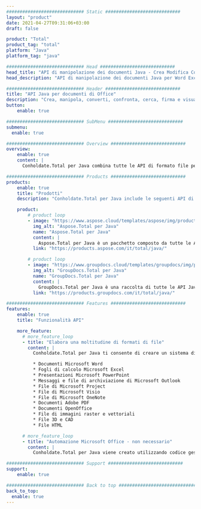 ```yaml
---
############################# Static ############################
layout: "product"
date: 2021-04-27T09:31:06+03:00
draft: false

product: "Total"
product_tag: "total"
platform: "Java"
platform_tag: "java"

############################# Head ############################
head_title: "API di manipolazione dei documenti Java - Crea Modifica Converti Visualizza Annota documenti"
head_description: "API di manipolazione dei documenti Java per Word Excel PowerPoint Outlook HTML PDF Immagine formati 3D. Aggiungi le funzionalità di codici a barre e OCR alle tue applicazioni Java."

############################# Header ############################
title: "API Java per documenti di Office"
description: "Crea, manipola, converti, confronta, cerca, firma e visualizza Word, Excel, PowerPoint, Outlook, Visio, PDF e più di 100 altri formati di file in Java."
button:
    enable: true

############################# SubMenu ############################
submenu:
  enable: true

############################# Overview ############################
overview:
    enable: true
    content: |
      Conholdate.Total per Java combina tutte le API di formato file per Java in un unico pacchetto offerto da Aspose & GroupDocs. Consente agli sviluppatori di creare, modificare, stampare, visualizzare, annotare, confrontare, firmare, automatizzare, cercare e convertire tra un'ampia gamma di formati di documenti popolari all'interno di qualsiasi applicazione Java (J2SE, J2EE, J2ME).

############################# Products ############################
products:
    enable: true
    title: "Prodotti"
    description: "Conholdate.Total per Java include le seguenti API di manipolazione dei documenti per Java:"

    product:
        # product loop
        - image: "https://www.aspose.cloud/templates/aspose/img/products/total/aspose_total-for-java.svg"
          img_alt: "Aspose.Total per Java"
          name: "Aspose.Total per Java"
          content: |
            Aspose.Total per Java è un pacchetto composto da tutte le API Aspose per Java. Ti consente di creare, manipolare, convertire e renderizzare Word, Excel, PDF, PowerPoint, Outlook e più di 100 altri formati di file all'interno di qualsiasi applicazione Java senza installare Microsoft Office.
          link: "https://products.aspose.com/it/total/java/"

        # product loop
        - image: "https://www.groupdocs.cloud/templates/groupdocs/img/products/total/border/groupdocs-total-java.svg"
          img_alt: "GroupDocs.Total per Java"
          name: "GroupDocs.Total per Java"
          content: |
            GroupDocs.Total per Java è una raccolta di tutte le API Java offerte da GroupDocs. Fornisce la possibilità di visualizzare, annotare, convertire, confrontare, firmare, filigranare e modificare i formati di file più diffusi all'interno di qualsiasi applicazione Java.
          link: "https://products.groupdocs.com/it/total/java/"

############################# Features ############################
features:
    enable: true
    title: "Funzionalità API"

    more_feature:
      # more_feature_loop
      - title: "Elabora una moltitudine di formati di file"
        content: |
          Conholdate.Total per Java ti consente di creare un sistema di elaborazione file incredibilmente versatile in grado di gestire molti formati di file popolari. Puoi facilmente aprire, creare, modificare e persino inter-convertire i formati di file dei seguenti tipi.

          * Documenti Microsoft Word
          * Fogli di calcolo Microsoft Excel
          * Presentazioni Microsoft PowerPoint
          * Messaggi e file di archiviazione di Microsoft Outlook
          * File di Microsoft Project
          * File di Microsoft Visio
          * File di Microsoft OneNote
          * Documenti Adobe PDF
          * Documenti OpenOffice
          * File di immagini raster e vettoriali
          * File 3D e CAD
          * File HTML

      # more_feature_loop
      - title: "Automazione Microsoft Office - non necessario"
        content: |
          Conholdate.Total per Java viene creato utilizzando codice gestito che non richiede Microsoft Office o altri strumenti per funzionare con nessuno dei formati di file supportati. È una perfetta alternativa all'automazione di Microsoft Office in termini di funzionalità supportate, sicurezza, stabilità, scalabilità, velocità e prezzo.

############################# Support ############################
support:
    enable: true

############################# Back to top ###############################
back_to_top:
  enable: true
---
```

